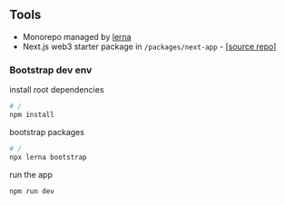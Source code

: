 ## Tools

- Monorepo managed by [lerna](https://github.com/lerna/lerna)
- Next.js web3 starter package in `/packages/next-app` - [[source repo]](https://github.com/mirshko/next-web3-boilerplate)

### Bootstrap dev env

install root dependencies

```bash
# /
npm install
```

bootstrap packages

```bash
# /
npx lerna bootstrap
```

run the app

```bash
npm run dev
```
